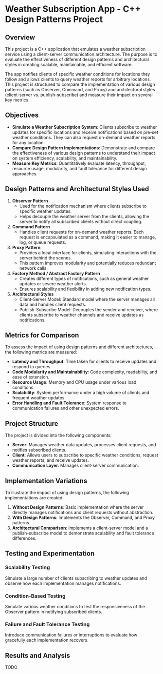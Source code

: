 # Weather Subscription App - C++ Design Patterns Project

## Overview

This project is a C++ application that emulates a weather subscription service using a client-server communication architecture. The purpose is to evaluate the effectiveness of different design patterns and architectural styles in creating scalable, maintainable, and efficient software.

The app notifies clients of specific weather conditions for locations they follow and allows clients to query weather reports for arbitrary locations. This project is structured to compare the implementation of various design patterns (such as Observer, Command, and Proxy) and architectural styles (client-server vs. publish-subscribe) and measure their impact on several key metrics.

## Objectives

- **Simulate a Weather Subscription System**: Clients subscribe to weather updates for specific locations and receive notifications based on pre-set weather conditions. They can also request on-demand weather reports for any location.
- **Compare Design Pattern Implementations**: Demonstrate and compare the effectiveness of various design patterns to understand their impact on system efficiency, scalability, and maintainability.
- **Measure Key Metrics**: Quantitatively evaluate latency, throughput, resource usage, modularity, and fault tolerance for different design approaches.

## Design Patterns and Architectural Styles Used

1. **Observer Pattern**
   - Used for the notification mechanism where clients subscribe to specific weather updates.
   - Helps decouple the weather server from the clients, allowing the server to notify all subscribed clients without direct coupling.
2. **Command Pattern**
    - Handles client requests for on-demand weather reports.
Each request is encapsulated as a command, making it easier to manage, log, or queue requests.
3. **Proxy Pattern**
    - Provides a local interface for clients, simulating interactions with the server behind the scenes.
    - This pattern improves modularity and potentially reduces redundant network calls.
4. **Factory Method / Abstract Factory Pattern**
    - Creates different types of notifications, such as general weather updates or severe weather alerts.
    - Ensures scalability and flexibility in adding new notification types.
5. **Architectural Styles**
    - Client-Server Model: Standard model where the server manages all data and handles client requests.
    - Publish-Subscribe Model: Decouples the sender and receiver, where clients subscribe to weather channels and receive updates as notifications.

## Metrics for Comparison

To assess the impact of using design patterns and different architectures, the following metrics are measured:
- **Latency and Throughput**: Time taken for clients to receive updates and respond to queries.
- **Code Modularity and Maintainability**: Code complexity, readability, and ease of extension.
- **Resource Usage**: Memory and CPU usage under various load conditions.
- **Scalability**: System performance under a high volume of clients and frequent weather updates.
- **Error Handling and Fault Tolerance**: System response to communication failures and other unexpected errors.

## Project Structure

The project is divided into the following components:
- **Server**: Manages weather data updates, processes client requests, and notifies subscribed clients.
- **Client**: Allows users to subscribe to specific weather conditions, request weather reports, and receive updates.
- **Communication Layer**: Manages client-server communication.

## Implementation Variations

To illustrate the impact of using design patterns, the following implementations are created:
1. **Without Design Patterns**: Basic implementation where the server directly manages notifications and client requests without abstraction.
2. **With Design Patterns**: Implements the Observer, Command, and Proxy patterns.
3. **Architectural Comparison**: Implements a client-server model and a publish-subscribe model to demonstrate scalability and fault tolerance differences.

## Testing and Experimentation

### Scalability Testing
Simulate a large number of clients subscribing to weather updates and observe how each implementation manages notifications.

### Condition-Based Testing
Simulate various weather conditions to test the responsiveness of the Observer pattern in notifying subscribed clients.

### Failure and Fault Tolerance Testing
Introduce communication failures or interruptions to evaluate how gracefully each implementation recovers.

## Results and Analysis

TODO
